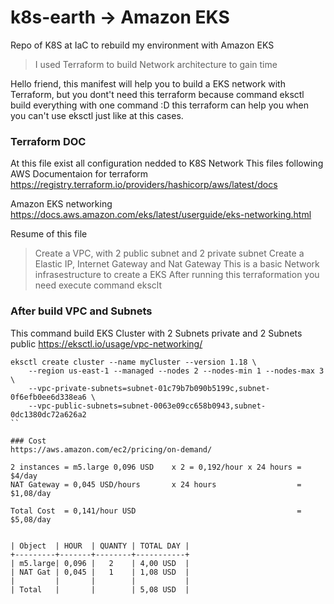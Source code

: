 # k8s-earth -> Amazon EKS
Repo of K8S at IaC to rebuild my environment with Amazon EKS

> I used Terraform to build Network architecture to gain time

Hello friend, this manifest will help you to build a EKS network with Terraform,
but you dont't need this terraform because command eksctl build everything with one command :D
this terraform can help you when you can't use eksctl just like at this cases.


### Terraform DOC
At this file exist all configuration nedded to K8S Network
This files following AWS Documentaion for terraform
https://registry.terraform.io/providers/hashicorp/aws/latest/docs

Amazon EKS networking
https://docs.aws.amazon.com/eks/latest/userguide/eks-networking.html


Resume of this file

>Create a VPC, with 2 public subnet and 2 private subnet
>Create a Elastic IP, Internet Gateway and Nat Gateway
>This is a basic Network infrasestructure to create a EKS
>After running this terraformation you need execute command eksclt

### After build VPC and Subnets
This command build EKS Cluster with 2 Subnets private and 2 Subnets public
https://eksctl.io/usage/vpc-networking/
````
eksctl create cluster --name myCluster --version 1.18 \
    --region us-east-1 --managed --nodes 2 --nodes-min 1 --nodes-max 3 \
    --vpc-private-subnets=subnet-01c79b7b090b5199c,subnet-0f6efb0ee6d338ea6 \
    --vpc-public-subnets=subnet-0063e09cc658b0943,subnet-0dc1380dc72a626a2
``

### Cost
https://aws.amazon.com/ec2/pricing/on-demand/

2 instances = m5.large 0,096 USD    x 2 = 0,192/hour x 24 hours = $4/day
NAT Gateway = 0,045 USD/hours       x 24 hours                  = $1,08/day

Total Cost  = 0,141/hour USD                                    = $5,08/day


| Object  | HOUR  | QUANTY | TOTAL DAY |
+---------+-------+--------+-----------+
| m5.large| 0,096 |   2    | 4,00 USD  |
| NAT Gat | 0,045 |   1    | 1,08 USD  |
|         |       |        |           |
| Total   |       |        | 5,08 USD  |